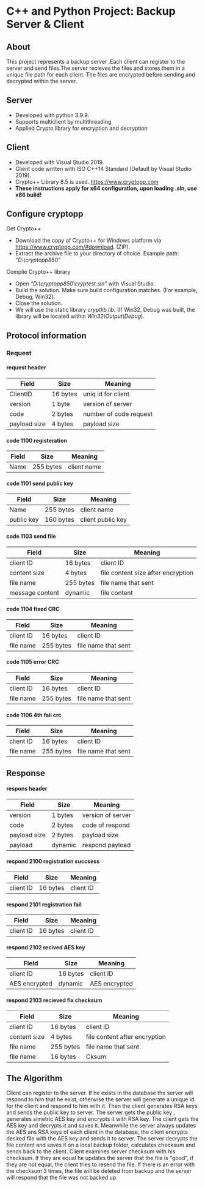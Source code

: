 # C++ and Python Project: Backup Server & Client

## About
This project represents a backup server .Each client can register to the server and send files.The server recieves the files and stores them in a unique
file path for each client.
The files are  encrypted before sending and decrypted within the server. 

## Server
* Developed with python 3.9.9.
* Supports multiclient by  multithreading
* Applied Crypto library for encryption and decryption

## Client
* Developed with Visual Studio 2019.
* Client code written with ISO C++14 Standard (Default by Visual Studio 2019).
* Crypto++ Library 8.5 is used. https://www.cryptopp.com
* <b>These instructions apply for x64 configuration, upon loading .sln, use x86 build!</b>

## Configure cryptopp

 Get Crypto++
* Download the copy of Crypto++ for Windows platform via https://www.cryptopp.com/#download. (ZIP).
* Extract the archive file to your directory of choice. Example path: <i>"D:\cryptopp850\"</i>

 Complie Crypto++ library
* Open <i>"D:\cryptopp850\cryptest.sln"</i> with Visual Studio.
* Build the solution. Make sure build configuration matches. (For example, Debug, Win32).
* Close the solution.
* We will use the static library <i>cryptlib.lib</i>. (If Win32, Debug was built, the library will be located within <i>Win32\Output\Debug</i>).


## Protocol information
### Request
#### request header
| Field | Size | Meaning | 
|---------|---------|---------|
| ClientID | 16 bytes | uniq id for client | 
| version | 1 byte | version of server |
| code | 2 bytes | number of code request | 
|payload size | 4 bytes | payload size | 

#### code 1100 registeration

| Field | Size | Meaning |
|---------|---------|---------|
|Name| 255 bytes | client name |

#### code 1101 send public key

| Field | Size | Meaning |
|---------|---------|---------|
|Name| 255 bytes | client name |
| public key | 160 bytes | client public key |

#### code 1103 send file 

| Field | Size | Meaning |
|---------|---------|---------|
|client ID| 16 bytes | client ID |
| content size | 4 bytes | file content size after encryption |
| file name | 255 bytes | file name that sent |
| message content | dynamic | file content  |

#### code 1104 fixed CRC

| Field | Size | Meaning |
|---------|---------|---------|
|client ID| 16 bytes | client ID |
| file name | 255 bytes | file name that sent |

#### code 1105 error CRC

| Field | Size | Meaning |
|---------|---------|---------|
|client ID| 16 bytes | client ID |
| file name | 255 bytes | file name that sent |

#### code 1106 4th fail crc

| Field | Size | Meaning |
|---------|---------|---------|
|client ID| 16 bytes | client ID |
| file name | 255 bytes | file name that sent |



## Response
#### respons header


| Field | Size | Meaning | 
|---------|---------|---------|
| version | 1 bytes | version of server  | 
| code | 2 bytes | code of respond | 
| payload size | 2 bytes | payload size | 
| payload | dynamic | respond payload | 


#### respond 2100 registration succsess

| Field | Size | Meaning |
|---------|---------|---------|
|client ID| 16 bytes | client ID |


#### respond 2101 registration fail

| Field | Size | Meaning |
|---------|---------|---------|
|client ID| 16 bytes | client ID |


#### respond 2102 recived AES key

| Field | Size | Meaning |
|---------|---------|---------|
|client ID| 16 bytes | client ID |
|AES encrypted| dynamic | AES encrypted |


#### respond 2103 recieved fix checksum

| Field | Size | Meaning |
|---------|---------|---------|
|client ID| 16 bytes | client ID |
|content size| 4 bytes | file content after encryption |
|file name| 255 bytes | file name that sent |
|file name| 16 bytes | Cksum |

## The Algorithm
Client can register to the server. If he exists in the database the server will respond to him that he exist, otherwise the server will generate a unique id for the client and respond to him with it. Then the client generates RSA keys and sends the public key to server.
The server gets the public key , generates simetric AES key and encrypts it with RSA key. The client gets the AES key and decrypts it and saves it.
Meanwhile the server always updates the AES ans RSA keys of each client in the database, the client encrypts desired file with the AES key and sends it to server.
The server decrypts the file content and saves it on a local backup folder, calculates checksum and sends back to the client. Client examines server checksum with his checksum. If they are equal he updates the server that the file is "good", if they are not equal, the client tries to resend the file. If there is an error with the checksum 3 times, the file will be deleted from backup and the server will respond that the file was not backed up.
